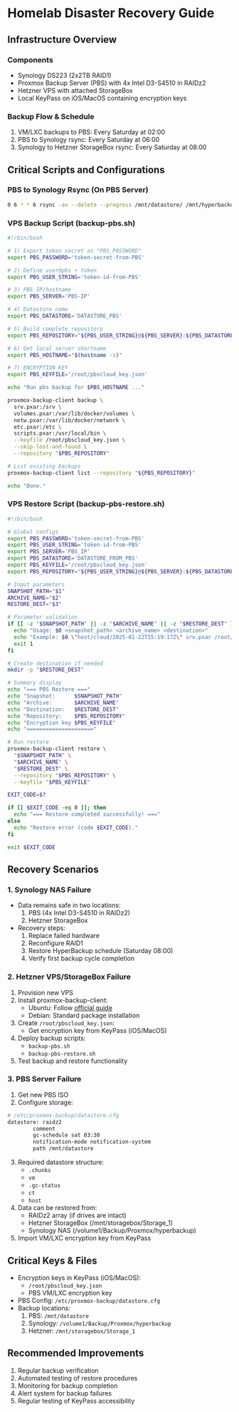 # Homelab Disaster Recovery Guide

## Infrastructure Overview

### Components
- Synology DS223 (2x2TB RAID1)
- Proxmox Backup Server (PBS) with 4x Intel D3-S4510 in RAIDz2
- Hetzner VPS with attached StorageBox
- Local KeyPass on iOS/MacOS containing encryption keys

### Backup Flow & Schedule
1. VM/LXC backups to PBS: Every Saturday at 02:00
2. PBS to Synology rsync: Every Saturday at 06:00
3. Synology to Hetzner StorageBox rsync: Every Saturday at 08:00

## Critical Scripts and Configurations

### PBS to Synology Rsync (On PBS Server)
```bash
0 6 * * 6 rsync -av --delete --progress /mnt/datastore/ /mnt/hyperbackup/ >> /var/log/rsync_backup.log 2>&1
```

### VPS Backup Script (backup-pbs.sh)
```bash
#!/bin/bash

# 1) Export token secret as "PBS_PASSWORD"
export PBS_PASSWORD='token-secret-from-PBS'

# 2) Define user@pbs + token
export PBS_USER_STRING='token-id-from-PBS'

# 3) PBS IP/hostname
export PBS_SERVER='PBS-IP'

# 4) Datastore name
export PBS_DATASTORE='DATASTORE_PBS'

# 5) Build complete repository
export PBS_REPOSITORY="${PBS_USER_STRING}@${PBS_SERVER}:${PBS_DATASTORE}"

# 6) Get local server shortname
export PBS_HOSTNAME="$(hostname -s)"

# 7) ENCRYPTION KEY
export PBS_KEYFILE='/root/pbscloud_key.json'

echo "Run pbs backup for $PBS_HOSTNAME ..."

proxmox-backup-client backup \
  srv.pxar:/srv \
  volumes.pxar:/var/lib/docker/volumes \
  netw.pxar:/var/lib/docker/network \
  etc.pxar:/etc \
  scripts.pxar:/usr/local/bin \
  --keyfile /root/pbscloud_key.json \
  --skip-lost-and-found \
  --repository "$PBS_REPOSITORY"

# List existing backups
proxmox-backup-client list --repository "${PBS_REPOSITORY}"

echo "Done."
```

### VPS Restore Script (backup-pbs-restore.sh)
```bash
#!/bin/bash

# Global configs
export PBS_PASSWORD='token-secret-from-PBS'
export PBS_USER_STRING='token-id-from-PBS'
export PBS_SERVER='PBS_IP'
export PBS_DATASTORE='DATASTORE_FROM_PBS'
export PBS_KEYFILE='/root/pbscloud_key.json'
export PBS_REPOSITORY="${PBS_USER_STRING}@${PBS_SERVER}:${PBS_DATASTORE}"

# Input parameters
SNAPSHOT_PATH="$1"
ARCHIVE_NAME="$2"
RESTORE_DEST="$3"

# Parameter validation
if [[ -z "$SNAPSHOT_PATH" || -z "$ARCHIVE_NAME" || -z "$RESTORE_DEST" ]]; then
  echo "Usage: $0 <snapshot_path> <archive_name> <destination>"
  echo "Example: $0 \"host/cloud/2025-01-22T15:19:17Z\" srv.pxar /root/restore-srv"
  exit 1
fi

# Create destination if needed
mkdir -p "$RESTORE_DEST"

# Summary display
echo "=== PBS Restore ==="
echo "Snapshot:      $SNAPSHOT_PATH"
echo "Archive:       $ARCHIVE_NAME"
echo "Destination:   $RESTORE_DEST"
echo "Repository:    $PBS_REPOSITORY"
echo "Encryption key $PBS_KEYFILE"
echo "====================="

# Run restore
proxmox-backup-client restore \
  "$SNAPSHOT_PATH" \
  "$ARCHIVE_NAME" \
  "$RESTORE_DEST" \
  --repository "$PBS_REPOSITORY" \
  --keyfile "$PBS_KEYFILE"

EXIT_CODE=$?

if [[ $EXIT_CODE -eq 0 ]]; then
  echo "=== Restore completed successfully! ==="
else
  echo "Restore error (code $EXIT_CODE)."
fi

exit $EXIT_CODE
```

## Recovery Scenarios

### 1. Synology NAS Failure
- Data remains safe in two locations:
  1. PBS (4x Intel D3-S4510 in RAIDz2)
  2. Hetzner StorageBox
- Recovery steps:
  1. Replace failed hardware
  2. Reconfigure RAID1
  3. Restore HyperBackup schedule (Saturday 08:00)
  4. Verify first backup cycle completion

### 2. Hetzner VPS/StorageBox Failure
1. Provision new VPS
2. Install proxmox-backup-client:
   - Ubuntu: Follow [official guide](https://forum.proxmox.com/threads/install-the-backup-client-on-ubuntu-desktop-24-04.146065/)
   - Debian: Standard package installation
3. Create `/root/pbscloud_key.json`:
   - Get encryption key from KeyPass (iOS/MacOS)
4. Deploy backup scripts:
   - `backup-pbs.sh`
   - `backup-pbs-restore.sh`
5. Test backup and restore functionality

### 3. PBS Server Failure
1. Get new PBS ISO
2. Configure storage:
```bash
# /etc/proxmox-backup/datastore.cfg
datastore: raidz2
        comment
        gc-schedule sat 03:30
        notification-mode notification-system
        path /mnt/datastore
```
3. Required datastore structure:
   - `.chunks`
   - `vm`
   - `.gc-status`
   - `ct`
   - `host`
4. Data can be restored from:
   - RAIDz2 array (if drives are intact)
   - Hetzner StorageBox (/mnt/storagebox/Storage_1)
   - Synology NAS (/volume1/Backup/Proxmox/hyperbackup)
5. Import VM/LXC encryption key from KeyPass

## Critical Keys & Files
- Encryption keys in KeyPass (iOS/MacOS):
  - `/root/pbscloud_key.json`
  - PBS VM/LXC encryption key
- PBS Config: `/etc/proxmox-backup/datastore.cfg`
- Backup locations:
  1. PBS: `/mnt/datastore`
  2. Synology: `/volume1/Backup/Proxmox/hyperbackup`
  3. Hetzner: `/mnt/storagebox/Storage_1`

## Recommended Improvements
1. Regular backup verification
2. Automated testing of restore procedures
3. Monitoring for backup completion
4. Alert system for backup failures
5. Regular testing of KeyPass accessibility
